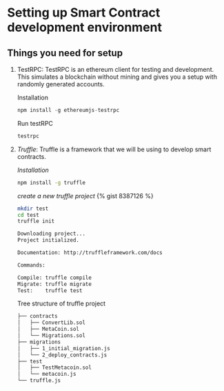 # Setting up Smart Contract development environment 

## Things you need for setup
1. TestRPC: TestRPC is an ethereum client for testing and development. This simulates a blockchain without mining and gives you a setup with randomly generated accounts.

   Installation
   ``` javascript
   npm install -g ethereumjs-testrpc
   ```
   Run testRPC
   ``` bash
   testrpc
   ```

2. *Truffle*: Truffle is a framework that we will be using to develop smart contracts.

   *Installation*
   ``` bash
   npm install -g truffle
   ```

   *create a new truffle project*
   {% gist 8387126 %}
   ```bash
   mkdir test
   cd test
   truffle init
   
   Downloading project...
   Project initialized.

   Documentation: http://truffleframework.com/docs

   Commands:

   Compile: truffle compile
   Migrate: truffle migrate
   Test:    truffle test
   ```

   Tree structure of truffle project

   ```bash
   ├── contracts
   │   ├── ConvertLib.sol
   │   ├── MetaCoin.sol
   │   └── Migrations.sol
   ├── migrations
   │   ├── 1_initial_migration.js
   │   └── 2_deploy_contracts.js
   ├── test
   │   ├── TestMetacoin.sol
   │   └── metacoin.js
   └── truffle.js
  ```
